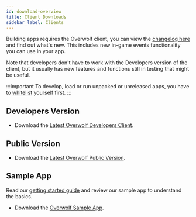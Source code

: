 ```yaml
---
id: download-overview
title: Client Downloads
sidebar_label: Clients
---
```


Building apps requires the Overwolf client, you can view the [changelog here](../api/changelog) and find out what's new. This includes new in-game events functionality you can use in your app.

Note that developers don't have to work with the Developers version of the client, but it usually has new features and functions still in testing that might be useful.

:::important
To develop, load or run unpacked or unreleased apps, you have to [whitelist](../start/sdk-introduction#whitelist-you-as-a-developer) yourself first.
::: 

## Developers Version

* Download the [Latest Overwolf Developers Client](https://download.overwolf.com/install/Download?Name=Game+Summary&ExtensionId=flkgdpkkjcoapbgmgpidhepajgkhckpgpibmlclb&Channel=developers).


## Public Version

* Download the [Latest Overwolf Public Version](https://download.overwolf.com/install/Download?Name=Game+Summary&ExtensionId=flkgdpkkjcoapbgmgpidhepajgkhckpgpibmlclb&Channel=website).

## Sample App

Read our [getting started guide](../start/sample-app-overview) and review our sample app to understand the basics.

* Download the [Overwolf Sample App](https://github.com/overwolf/sample-app).
